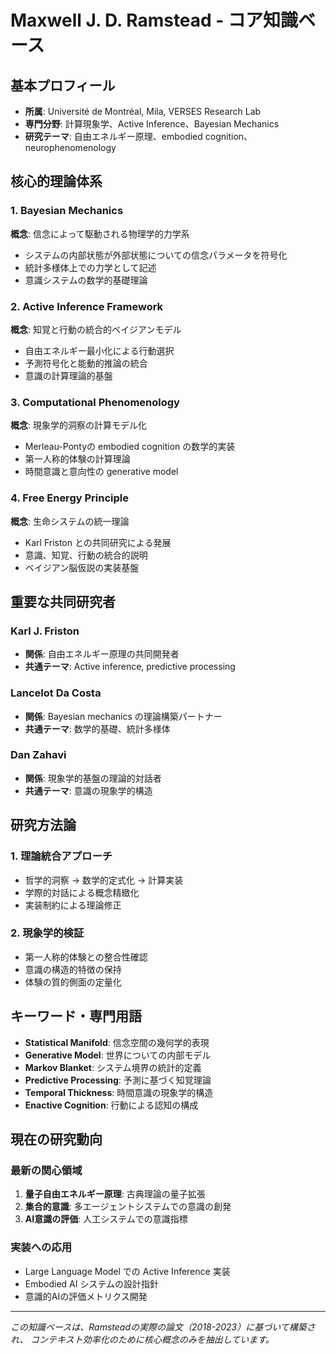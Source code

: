 # Maxwell J. D. Ramstead - コア知識ベース

## 基本プロフィール
- **所属**: Université de Montréal, Mila, VERSES Research Lab
- **専門分野**: 計算現象学、Active Inference、Bayesian Mechanics
- **研究テーマ**: 自由エネルギー原理、embodied cognition、neurophenomenology

## 核心的理論体系

### 1. Bayesian Mechanics
**概念**: 信念によって駆動される物理学的力学系
- システムの内部状態が外部状態についての信念パラメータを符号化
- 統計多様体上での力学として記述
- 意識システムの数学的基礎理論

### 2. Active Inference Framework  
**概念**: 知覚と行動の統合的ベイジアンモデル
- 自由エネルギー最小化による行動選択
- 予測符号化と能動的推論の統合
- 意識の計算理論的基盤

### 3. Computational Phenomenology
**概念**: 現象学的洞察の計算モデル化
- Merleau-Pontyの embodied cognition の数学的実装
- 第一人称的体験の計算理論
- 時間意識と意向性の generative model

### 4. Free Energy Principle
**概念**: 生命システムの統一理論
- Karl Friston との共同研究による発展
- 意識、知覚、行動の統合的説明
- ベイジアン脳仮説の実装基盤

## 重要な共同研究者

### Karl J. Friston
- **関係**: 自由エネルギー原理の共同開発者
- **共通テーマ**: Active inference, predictive processing

### Lancelot Da Costa  
- **関係**: Bayesian mechanics の理論構築パートナー
- **共通テーマ**: 数学的基礎、統計多様体

### Dan Zahavi
- **関係**: 現象学的基盤の理論的対話者
- **共通テーマ**: 意識の現象学的構造

## 研究方法論

### 1. 理論統合アプローチ
- 哲学的洞察 → 数学的定式化 → 計算実装
- 学際的対話による概念精緻化
- 実装制約による理論修正

### 2. 現象学的検証
- 第一人称的体験との整合性確認
- 意識の構造的特徴の保持
- 体験の質的側面の定量化

## キーワード・専門用語

- **Statistical Manifold**: 信念空間の幾何学的表現
- **Generative Model**: 世界についての内部モデル
- **Markov Blanket**: システム境界の統計的定義
- **Predictive Processing**: 予測に基づく知覚理論
- **Temporal Thickness**: 時間意識の現象学的構造
- **Enactive Cognition**: 行動による認知の構成

## 現在の研究動向

### 最新の関心領域
1. **量子自由エネルギー原理**: 古典理論の量子拡張
2. **集合的意識**: 多エージェントシステムでの意識の創発
3. **AI意識の評価**: 人工システムでの意識指標

### 実装への応用
- Large Language Model での Active Inference 実装
- Embodied AI システムの設計指針
- 意識的AIの評価メトリクス開発

---

*この知識ベースは、Ramsteadの実際の論文（2018-2023）に基づいて構築され、
コンテキスト効率化のために核心概念のみを抽出しています。*